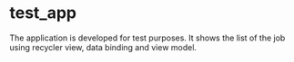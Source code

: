 # test_app

The application is developed for test purposes.
It shows the list of the job using recycler view, data binding and view model.

